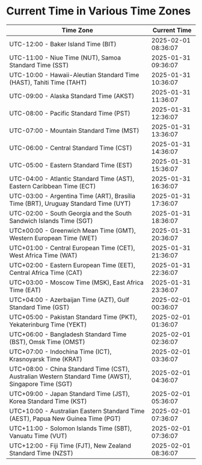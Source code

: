 # Current Time in Various Time Zones

| Time Zone | Current Time |
|-----------|--------------|
| UTC-12:00 - Baker Island Time (BIT) | 2025-02-01 08:36:07 |
| UTC-11:00 - Niue Time (NUT), Samoa Standard Time (SST) | 2025-01-31 09:36:07 |
| UTC-10:00 - Hawaii-Aleutian Standard Time (HAST), Tahiti Time (TAHT) | 2025-01-31 10:36:07 |
| UTC-09:00 - Alaska Standard Time (AKST) | 2025-01-31 11:36:07 |
| UTC-08:00 - Pacific Standard Time (PST) | 2025-01-31 12:36:07 |
| UTC-07:00 - Mountain Standard Time (MST) | 2025-01-31 13:36:07 |
| UTC-06:00 - Central Standard Time (CST) | 2025-01-31 14:36:07 |
| UTC-05:00 - Eastern Standard Time (EST) | 2025-01-31 15:36:07 |
| UTC-04:00 - Atlantic Standard Time (AST), Eastern Caribbean Time (ECT) | 2025-01-31 16:36:07 |
| UTC-03:00 - Argentina Time (ART), Brasília Time (BRT), Uruguay Standard Time (UYT) | 2025-01-31 17:36:07 |
| UTC-02:00 - South Georgia and the South Sandwich Islands Time (SGT) | 2025-01-31 18:36:07 |
| UTC±00:00 - Greenwich Mean Time (GMT), Western European Time (WET) | 2025-01-31 20:36:07 |
| UTC+01:00 - Central European Time (CET), West Africa Time (WAT) | 2025-01-31 21:36:07 |
| UTC+02:00 - Eastern European Time (EET), Central Africa Time (CAT) | 2025-01-31 22:36:07 |
| UTC+03:00 - Moscow Time (MSK), East Africa Time (EAT) | 2025-01-31 23:36:07 |
| UTC+04:00 - Azerbaijan Time (AZT), Gulf Standard Time (GST) | 2025-02-01 00:36:07 |
| UTC+05:00 - Pakistan Standard Time (PKT), Yekaterinburg Time (YEKT) | 2025-02-01 01:36:07 |
| UTC+06:00 - Bangladesh Standard Time (BST), Omsk Time (OMST) | 2025-02-01 02:36:07 |
| UTC+07:00 - Indochina Time (ICT), Krasnoyarsk Time (KRAT) | 2025-02-01 03:36:07 |
| UTC+08:00 - China Standard Time (CST), Australian Western Standard Time (AWST), Singapore Time (SGT) | 2025-02-01 04:36:07 |
| UTC+09:00 - Japan Standard Time (JST), Korea Standard Time (KST) | 2025-02-01 05:36:07 |
| UTC+10:00 - Australian Eastern Standard Time (AEST), Papua New Guinea Time (PGT) | 2025-02-01 07:36:07 |
| UTC+11:00 - Solomon Islands Time (SBT), Vanuatu Time (VUT) | 2025-02-01 07:36:07 |
| UTC+12:00 - Fiji Time (FJT), New Zealand Standard Time (NZST) | 2025-02-01 08:36:07 |
